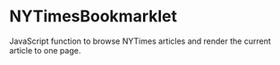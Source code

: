 NYTimesBookmarklet
==================

JavaScript function to browse NYTimes articles and render the current article to one page.
